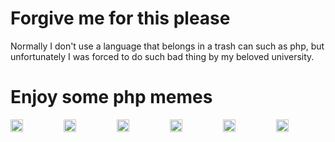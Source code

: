 # Forgive me for this please

Normally I don't use a language that belongs in a trash can such as php, but unfortunately I was forced to do such bad thing by my beloved university.

# Enjoy some php memes

<div style="display: flex; gap: 6px;">
    <img src="https://i.programmerhumor.io/2024/04/programmerhumor-io-php-memes-backend-memes-85227344a34d305.png" width="25%">
    <img src="https://media2.dev.to/dynamic/image/width=800%2Cheight=%2Cfit=scale-down%2Cgravity=auto%2Cformat=auto/https%3A%2F%2Fi.imgur.com%2FSZlc3j0.jpg" width="25%">
    <img src="https://i.programmerhumor.io/2025/03/5b9c8108071af33bc3c41c5e0d1f5fd6.jpeg" width="25%">
    <img src="https://i.imgur.com/OOByfnV.jpeg" width="25%">
    <img src="https://i.programmerhumor.io/2022/04/programmerhumor-io-php-memes-backend-memes-756d435cd1b146f.jpg" width="25%">
    <img src="https://media.makeameme.org/created/php-developer.jpg" width="25%">
</div>
